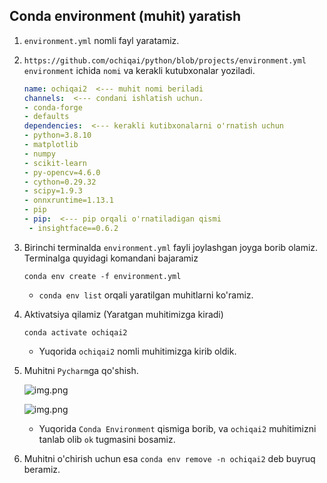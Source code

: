 ## Conda environment (muhit) yaratish

1. `environment.yml` nomli fayl yaratamiz.

2. `https://github.com/ochiqai/python/blob/projects/environment.yml` `environment` ichida `nomi` va kerakli 
kutubxonalar yoziladi.
   ```yml
   name: ochiqai2  <--- muhit nomi beriladi
   channels:  <--- condani ishlatish uchun.
   - conda-forge
   - defaults
   dependencies:  <--- kerakli kutibxonalarni o'rnatish uchun
   - python=3.8.10
   - matplotlib
   - numpy
   - scikit-learn
   - py-opencv=4.6.0
   - cython=0.29.32
   - scipy=1.9.3
   - onnxruntime=1.13.1
   - pip
   - pip:  <--- pip orqali o'rnatiladigan qismi 
    - insightface==0.6.2
   ```

3. Birinchi terminalda `environment.yml` fayli joylashgan joyga borib olamiz. Terminalga quyidagi komandani bajaramiz

   ```shell
   conda env create -f environment.yml
   ```
   
   * `conda env list` orqali yaratilgan muhitlarni ko'ramiz.

4. Aktivatsiya qilamiz (Yaratgan muhitimizga kiradi)

   ```shell
   conda activate ochiqai2
   ```

   * Yuqorida `ochiqai2` nomli muhitimizga kirib oldik.

5. Muhitni `Pycharm`ga qo'shish.

   ![img.png](./rasm/interpretator_qismi.png)

   ![img.png](./rasm/muhitni_pycharmga_qushish.png)

   * Yuqorida `Conda Environment` qismiga borib, va `ochiqai2` muhitimizni tanlab olib `ok` tugmasini bosamiz.
6. Muhitni o'chirish uchun esa `conda env remove -n ochiqai2` deb buyruq beramiz.